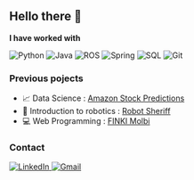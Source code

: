 ## Hello there 👋

**I have worked with**

<div display="flex">
  <img src="https://img.shields.io/badge/python-%233776AB.svg?style=for-the-badge&logo=python&logoColor=white" alt="Python"/>
  <img src="https://img.shields.io/badge/java-%23E76D40.svg?style=for-the-badge&logo=java&logoColor=white" alt="Java"/>
  <img src="https://img.shields.io/badge/ros-%230075A9.svg?style=for-the-badge&logo=ros&logoColor=white" alt="ROS"/>
  <img src="https://img.shields.io/badge/spring-%236DB33F.svg?style=for-the-badge&logo=spring&logoColor=white" alt="Spring"/>
  <img src="https://img.shields.io/badge/sql-%2300f.svg?style=for-the-badge&logo=sql&logoColor=white" alt="SQL"/>
  <img src="https://img.shields.io/badge/git-%23F05032.svg?style=for-the-badge&logo=git&logoColor=white" alt="Git"/>
</div>

### Previous pojects

- 📈 Data Science : [Amazon Stock Predictions](https://github.com/anastazija-kovachevikj/AmazonStockPrediction) 
- 🤖 Introduction to robotics : [Robot Sheriff](https://github.com/anastazija-kovachevikj/RobotSheriff)
- 💻 Web Programming : [FINKI Molbi](https://github.com/anastazija-kovachevikj/FINKI-Molbi)

### 

<div display="flex">
</div>


### Contact

<div display="flex">

   <a href="https://www.linkedin.com/in/anastazija-kovachevikj-2b442b215/">
    <img src="https://img.shields.io/badge/linkedin-%230077B5.svg?style=for-the-badge&logo=linkedin&logoColor=white" alt="LinkedIn"/>
  </a>
  <a href="mailto:anastazija.kovachevikj@gmail.com">
 <img src="https://img.shields.io/badge/gmail-%23EA4335.svg?style=for-the-badge&logo=gmail&logoColor=white" alt="Gmail"/>
</a>
 
</div>

